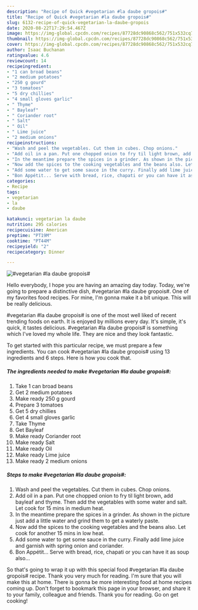 ```yaml
---
description: "Recipe of Quick #vegetarian #la daube gropois#"
title: "Recipe of Quick #vegetarian #la daube gropois#"
slug: 6132-recipe-of-quick-vegetarian-la-daube-gropois
date: 2020-08-22T17:29:54.467Z
image: https://img-global.cpcdn.com/recipes/87728dc90868c562/751x532cq70/vegetarian-la-daube-gropois-recipe-main-photo.jpg
thumbnail: https://img-global.cpcdn.com/recipes/87728dc90868c562/751x532cq70/vegetarian-la-daube-gropois-recipe-main-photo.jpg
cover: https://img-global.cpcdn.com/recipes/87728dc90868c562/751x532cq70/vegetarian-la-daube-gropois-recipe-main-photo.jpg
author: Isaac Buchanan
ratingvalue: 4.6
reviewcount: 14
recipeingredient:
- "1 can broad beans"
- "2 medium potatoes"
- "250 g gourd"
- "3 tomatoes"
- "5 dry chillies"
- "4 small gloves garlic"
- " Thyme"
- " Bayleaf"
- " Coriander root"
- " Salt"
- " Oil"
- " Lime juice"
- "2 medium onions"
recipeinstructions:
- "Wash and peel the vegetables. Cut them in cubes. Chop onions."
- "Add oil in a pan. Put one chopped onion to fry til light brown, add bayleaf and thyme. Then add the vegetables with some water and salt. Let cook for 15 mins in medium heat."
- "In the meantime prepare the spices in a grinder. As shown in the picture just add a little water and grind them to get a waterly paste."
- "Now add the spices to the cooking vegetables and the beans also. Let cook for another 15 mins in low heat."
- "Add some water to get some sauce in the curry. Finally add lime juice and garnish with spring onion and coriander."
- "Bon Appétit... Serve with bread, rice, chapati or you can have it as soup also..."
categories:
- Recipe
tags:
- vegetarian
- la
- daube

katakunci: vegetarian la daube 
nutrition: 295 calories
recipecuisine: American
preptime: "PT19M"
cooktime: "PT44M"
recipeyield: "2"
recipecategory: Dinner

---
```



![#vegetarian #la daube gropois#](https://img-global.cpcdn.com/recipes/87728dc90868c562/751x532cq70/vegetarian-la-daube-gropois-recipe-main-photo.jpg)

Hello everybody, I hope you are having an amazing day today. Today, we're going to prepare a distinctive dish, #vegetarian #la daube gropois#. One of my favorites food recipes. For mine, I'm gonna make it a bit unique. This will be really delicious.

#vegetarian #la daube gropois# is one of the most well liked of recent trending foods on earth. It is enjoyed by millions every day. It's simple, it's quick, it tastes delicious. #vegetarian #la daube gropois# is something which I've loved my whole life. They are nice and they look fantastic.




To get started with this particular recipe, we must prepare a few ingredients. You can cook #vegetarian #la daube gropois# using 13 ingredients and 6 steps. Here is how you cook that.

<!--inarticleads1-->

##### The ingredients needed to make #vegetarian #la daube gropois#:

1. Take 1 can broad beans
1. Get 2 medium potatoes
1. Make ready 250 g gourd
1. Prepare 3 tomatoes
1. Get 5 dry chillies
1. Get 4 small gloves garlic
1. Take  Thyme
1. Get  Bayleaf
1. Make ready  Coriander root
1. Make ready  Salt
1. Make ready  Oil
1. Make ready  Lime juice
1. Make ready 2 medium onions




<!--inarticleads2-->

##### Steps to make #vegetarian #la daube gropois#:

1. Wash and peel the vegetables. Cut them in cubes. Chop onions.
1. Add oil in a pan. Put one chopped onion to fry til light brown, add bayleaf and thyme. Then add the vegetables with some water and salt. Let cook for 15 mins in medium heat.
1. In the meantime prepare the spices in a grinder. As shown in the picture just add a little water and grind them to get a waterly paste.
1. Now add the spices to the cooking vegetables and the beans also. Let cook for another 15 mins in low heat.
1. Add some water to get some sauce in the curry. Finally add lime juice and garnish with spring onion and coriander.
1. Bon Appétit... Serve with bread, rice, chapati or you can have it as soup also...




So that's going to wrap it up with this special food #vegetarian #la daube gropois# recipe. Thank you very much for reading. I'm sure that you will make this at home. There is gonna be more interesting food at home recipes coming up. Don't forget to bookmark this page in your browser, and share it to your family, colleague and friends. Thank you for reading. Go on get cooking!
